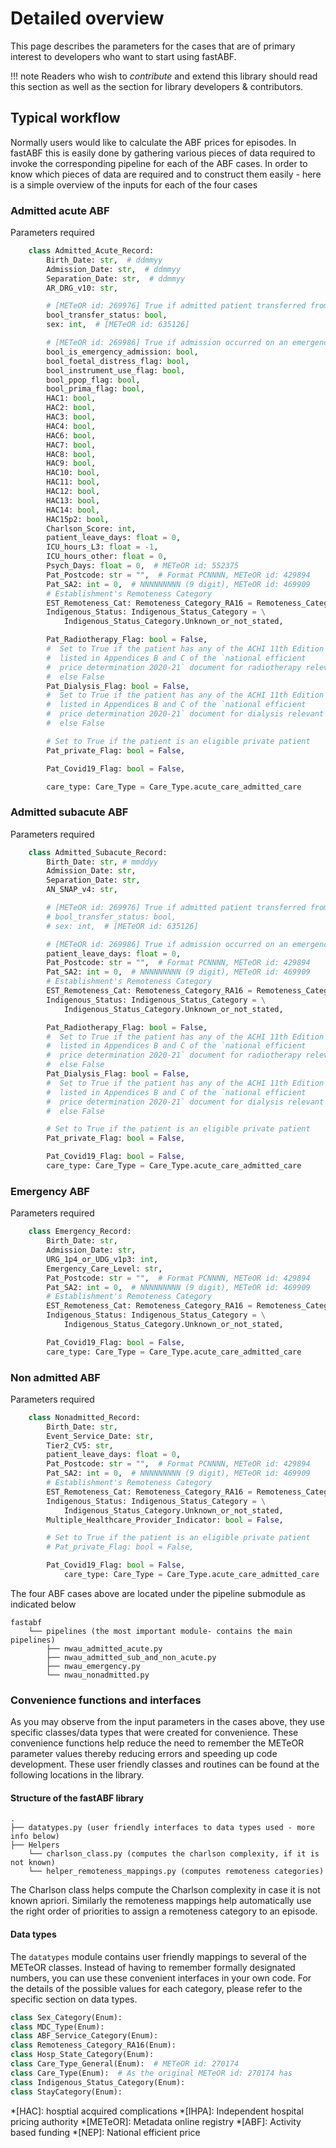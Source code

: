 # Detailed overview

This page describes the parameters for the cases that are of primary interest to developers who want to start using fastABF.


!!! note 
    Readers who wish to *contribute* and extend this library should read this section as well as the section for library developers & contributors.

## Typical workflow

Normally users would like to calculate the ABF prices for episodes. In fastABF this is easily done by gathering various pieces of data required to invoke the corresponding pipeline for each of the ABF cases. In order to know which pieces of data are required and to construct them easily - here is a simple overview of the inputs for each of the four cases


### Admitted acute ABF
Parameters required

``` python
    class Admitted_Acute_Record: 
        Birth_Date: str,  # ddmmyy
        Admission_Date: str,  # ddmmyy
        Separation_Date: str,  # ddmmyy
        AR_DRG_v10: str,

        # [METeOR id: 269976] True if admitted patient transferred from another hospital.
        bool_transfer_status: bool,
        sex: int,  # [METeOR id: 635126]

        # [METeOR id: 269986] True if admission occurred on an emergency basis
        bool_is_emergency_admission: bool,
        bool_foetal_distress_flag: bool,
        bool_instrument_use_flag: bool,
        bool_ppop_flag: bool,
        bool_prima_flag: bool,
        HAC1: bool,
        HAC2: bool,
        HAC3: bool,
        HAC4: bool,
        HAC6: bool,
        HAC7: bool,
        HAC8: bool,
        HAC9: bool,
        HAC10: bool,
        HAC11: bool,
        HAC12: bool,
        HAC13: bool,
        HAC14: bool,
        HAC15p2: bool,
        Charlson_Score: int,
        patient_leave_days: float = 0,
        ICU_hours_L3: float = -1,
        ICU_hours_other: float = 0,
        Psych_Days: float = 0,  # METeOR id: 552375
        Pat_Postcode: str = "",  # Format PCNNNN, METeOR id: 429894
        Pat_SA2: int = 0,  # NNNNNNNNN (9 digit), METeOR id: 469909
        # Establishment's Remoteness Category
        EST_Remoteness_Cat: Remoteness_Category_RA16 = Remoteness_Category_RA16.Unknown,
        Indigenous_Status: Indigenous_Status_Category = \
            Indigenous_Status_Category.Unknown_or_not_stated,

        Pat_Radiotherapy_Flag: bool = False,
        #  Set to True if the patient has any of the ACHI 11th Edition codes
        #  listed in Appendices B and C of the `national efficient
        #  price determination 2020-21` document for radiotherapy relevant codes
        #  else False
        Pat_Dialysis_Flag: bool = False,
        #  Set to True if the patient has any of the ACHI 11th Edition codes
        #  listed in Appendices B and C of the `national efficient
        #  price determination 2020-21` document for dialysis relevant codes
        #  else False

        # Set to True if the patient is an eligible private patient
        Pat_private_Flag: bool = False,

        Pat_Covid19_Flag: bool = False,

        care_type: Care_Type = Care_Type.acute_care_admitted_care
```
### Admitted subacute ABF
Parameters required
``` python
    class Admitted_Subacute_Record:
        Birth_Date: str, # mmddyy
        Admission_Date: str,
        Separation_Date: str,
        AN_SNAP_v4: str,

        # [METeOR id: 269976] True if admitted patient transferred from another hospital.
        # bool_transfer_status: bool,
        # sex: int,  # [METeOR id: 635126]

        # [METeOR id: 269986] True if admission occurred on an emergency basis
        patient_leave_days: float = 0,
        Pat_Postcode: str = "",  # Format PCNNNN, METeOR id: 429894
        Pat_SA2: int = 0,  # NNNNNNNNN (9 digit), METeOR id: 469909
        # Establishment's Remoteness Category
        EST_Remoteness_Cat: Remoteness_Category_RA16 = Remoteness_Category_RA16.Unknown,
        Indigenous_Status: Indigenous_Status_Category = \
            Indigenous_Status_Category.Unknown_or_not_stated,

        Pat_Radiotherapy_Flag: bool = False,
        #  Set to True if the patient has any of the ACHI 11th Edition codes
        #  listed in Appendices B and C of the `national efficient
        #  price determination 2020-21` document for radiotherapy relevant codes
        #  else False
        Pat_Dialysis_Flag: bool = False,
        #  Set to True if the patient has any of the ACHI 11th Edition codes
        #  listed in Appendices B and C of the `national efficient
        #  price determination 2020-21` document for dialysis relevant codes
        #  else False

        # Set to True if the patient is an eligible private patient
        Pat_private_Flag: bool = False,

        Pat_Covid19_Flag: bool = False,
        care_type: Care_Type = Care_Type.acute_care_admitted_care
```

### Emergency  ABF 
Parameters required
``` python
    class Emergency_Record:
        Birth_Date: str,
        Admission_Date: str,
        URG_1p4_or_UDG_v1p3: int,
        Emergency_Care_Level: str,
        Pat_Postcode: str = "",  # Format PCNNNN, METeOR id: 429894
        Pat_SA2: int = 0,  # NNNNNNNNN (9 digit), METeOR id: 469909
        # Establishment's Remoteness Category
        EST_Remoteness_Cat: Remoteness_Category_RA16 = Remoteness_Category_RA16.Unknown,
        Indigenous_Status: Indigenous_Status_Category = \
            Indigenous_Status_Category.Unknown_or_not_stated,

        Pat_Covid19_Flag: bool = False,
        care_type: Care_Type = Care_Type.acute_care_admitted_care
```

### Non admitted ABF
Parameters required
``` python
    class Nonadmitted_Record:
        Birth_Date: str,
        Event_Service_Date: str,
        Tier2_CV5: str,
        patient_leave_days: float = 0,
        Pat_Postcode: str = "",  # Format PCNNNN, METeOR id: 429894
        Pat_SA2: int = 0,  # NNNNNNNNN (9 digit), METeOR id: 469909
        # Establishment's Remoteness Category
        EST_Remoteness_Cat: Remoteness_Category_RA16 = Remoteness_Category_RA16.Unknown,
        Indigenous_Status: Indigenous_Status_Category = \
            Indigenous_Status_Category.Unknown_or_not_stated,
        Multiple_Healthcare_Provider_Indicator: bool = False,

        # Set to True if the patient is an eligible private patient
        # Pat_private_Flag: bool = False,

        Pat_Covid19_Flag: bool = False,
            care_type: Care_Type = Care_Type.acute_care_admitted_care
```
The four ABF cases above are located under the pipeline submodule as indicated below

```
fastabf
    └── pipelines (the most important module- contains the main pipelines)
        ├── nwau_admitted_acute.py 
        ├── nwau_admitted_sub_and_non_acute.py
        ├── nwau_emergency.py
        └── nwau_nonadmitted.py
```
### Convenience functions and interfaces
As you may observe from the input parameters in the cases above, they use 
specific classes/data types that were created for convenience. These convenience functions help reduce the need to remember the METeOR parameter values thereby reducing errors and speeding up code development. 
These user friendly classes and routines can be found at the following locations in the library. 

#### Structure of the fastABF library
``` 
.
├── datatypes.py (user friendly interfaces to data types used - more info below)
├── Helpers 
    └── charlson_class.py (computes the charlson complexity, if it is not known)
    └── helper_remoteness_mappings.py (computes remoteness categories)
```
The Charlson class helps compute the Charlson complexity in case it is not known apriori. 
Similarly the remoteness mappings help automatically use the right order of priorities to assign a remoteness category to an episode. 

#### Data types
The `datatypes` module contains user friendly mappings to several of the METeOR classes. Instead of having to remember formally designated numbers, you can use these convenient interfaces in your own code.  For the details of the possible values for each category, please refer to the specific section on data types.
``` python
class Sex_Category(Enum):
class MDC_Type(Enum):
class ABF_Service_Category(Enum):
class Remoteness_Category_RA16(Enum):
class Hosp_State_Category(Enum):
class Care_Type_General(Enum):  # METeOR id: 270174
class Care_Type(Enum):  # As the original METeOR id: 270174 has
class Indigenous_Status_Category(Enum):
class StayCategory(Enum):
```


*[HAC]: hosptial acquired complications
*[IHPA]: Independent hospital pricing authority
*[METeOR]:  Metadata online registry 
*[ABF]: Activity based funding
*[NEP]: National efficient price